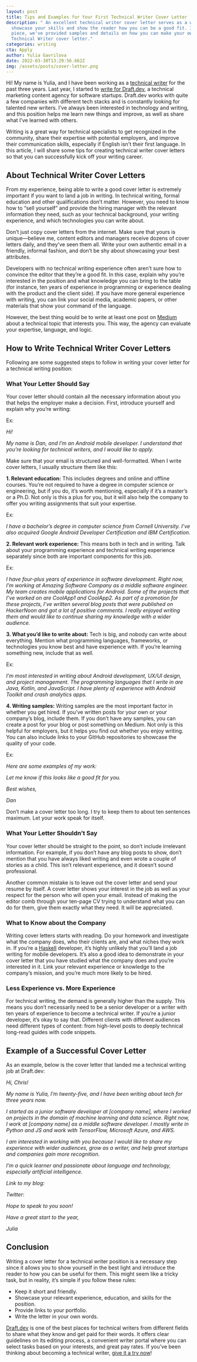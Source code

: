 ```yaml
---
layout: post
title: Tips and Examples for Your First Technical Writer Cover Letter
description: " An excellent technical writer cover letter serves as a way to
  showcase your skills and show the reader how you can be a good fit. In this
  piece, we've provided samples and details on how you can make your own
  Technical Writer cover letter."
categories: writing
cta: Apply
author: Yulia Gavrilova
date: 2022-03-30T13:29:56.662Z
img: /assets/posts/cover-letter.png
---
```

Hi! My name is Yulia, and I have been working as a [technical writer](https://draft.dev/learn/becoming-a-remote-technical-writer) for the past three years. Last year, I started to [write for Draft.dev](https://draft.dev/write), a technical marketing content agency for software startups. Draft.dev works with quite a few companies with different tech stacks and is constantly looking for talented new writers. I’ve always been interested in technology and writing, and this position helps me learn new things and improve, as well as share what I’ve learned with others. 

Writing is a great way for technical specialists to get recognized in the community, share their expertise with potential employers, and improve their communication skills, especially if English isn’t their first language. In this article, I will share some tips for creating technical writer cover letters so that you can successfully kick off your writing career. 

<!-- signup -->

## About Technical Writer Cover Letters

From my experience, being able to write a good cover letter is extremely important if you want to land a job in writing. In technical writing, formal education and other qualifications don’t matter. However, you need to know how to “sell yourself” and provide the hiring manager with the relevant information they need, such as your technical background, your writing experience, and which technologies you can write about. 

Don’t just copy cover letters from the internet. Make sure that yours is unique—believe me, content editors and managers receive dozens of cover letters daily, and they’ve seen them all. Write your own authentic email in a friendly, informal fashion, and don’t be shy about showcasing your best attributes. 

Developers with no technical writing experience often aren’t sure how to convince the editor that they’re a good fit. In this case, explain why you’re interested in the position and what knowledge you can bring to the table (for instance, ten years of experience in programming or experience dealing with the product and the client side). If you have more general experience with writing, you can link your social media, academic papers, or other materials that show your command of the language. 

However, the best thing would be to write at least one post on [Medium](https://medium.com/) about a technical topic that interests you. This way, the agency can evaluate your expertise, language, and logic.  

## How to Write Technical Writer Cover Letters

Following are some suggested steps to follow in writing your cover letter for a technical writing position:

### What Your Letter Should Say

Your cover letter should contain all the necessary information about you that helps the employer make a decision. First, introduce yourself and explain why you’re writing:

Ex:

*Hi!*

*My name is Dan, and I’m an Android mobile developer. I understand that you’re looking for technical writers, and I would like to apply.*

Make sure that your email is structured and well-formatted. When I write cover letters, I usually structure them like this: 

**1. Relevant education:** This includes degrees and online and offline courses. You’re not required to have a degree in computer science or engineering, but if you do, it’s worth mentioning, especially if it’s a master’s or a Ph.D. Not only is this a plus for you, but it will also help the company to offer you writing assignments that suit your expertise. 

Ex:

*I have a bachelor’s degree in computer science from Cornell University. I’ve also acquired Google Android Developer Certification and IBM Certification.*

**2. Relevant work experience:** This means both in tech and in writing. Talk about your programming experience and technical writing experience separately since both are important components for this job.

Ex:

*I have four-plus years of experience in software development. Right now, I’m working at Amazing Software Company as a middle software engineer. My team creates mobile applications for Android. Some of the projects that I’ve worked on are CoolApp1 and CoolApp2. As part of a promotion for these projects, I’ve written several blog posts that were published on HackerNoon and got a lot of positive comments. I really enjoyed writing them and would like to continue sharing my knowledge with a wider audience.*

**3. What you’d like to write about:** Tech is big, and nobody can write about everything. Mention what programming languages, frameworks, or technologies you know best and have experience with. If you’re learning something new, include that as well.

Ex:

*I’m most interested in writing about Android development, UX/UI design, and project management. The programming languages that I write in are Java, Kotlin, and JavaScript. I have plenty of experience with Android Toolkit and crash analytics apps.*

**4. Writing samples:** Writing samples are the most important factor in whether you get hired. If you’ve written posts for your own or your company’s blog, include them. If you don’t have any samples, you can create a post for your blog or post something on Medium. Not only is this helpful for employers, but it helps you find out whether you enjoy writing. You can also include links to your GitHub repositories to showcase the quality of your code.

Ex:

*Here are some examples of my work:*

*Let me know if this looks like a good fit for you.*

*Best wishes,*

*Dan*

Don’t make a cover letter too long. I try to keep them to about ten sentences maximum. Let your work speak for itself.

### What Your Letter Shouldn’t Say

Your cover letter should be straight to the point, so don’t include irrelevant information. For example, if you don’t have any blog posts to show, don’t mention that you have always liked writing and even wrote a couple of stories as a child. This isn’t relevant experience, and it doesn’t sound professional.

Another common mistake is to leave out the cover letter and send your resume by itself. A cover letter shows your interest in the job as well as your respect for the person who will open your email. Instead of making the editor comb through your ten-page CV trying to understand what you can do for them, give them exactly what they need. It will be appreciated.

### What to Know about the Company

Writing cover letters starts with reading. Do your homework and investigate what the company does, who their clients are, and what niches they work in. If you’re a [Haskell](https://www.haskell.org/) developer, it’s highly unlikely that you’ll land a job writing for mobile developers. It’s also a good idea to demonstrate in your cover letter that you have studied what the company does and you’re interested in it. Link your relevant experience or knowledge to the company’s mission, and you’re much more likely to be hired. 

### Less Experience vs. More Experience

For technical writing, the demand is generally higher than the supply. This means you don’t necessarily need to be a senior developer or a writer with ten years of experience to become a technical writer. If you’re a junior developer, it’s okay to say that. Different clients with different audiences need different types of content: from high-level posts to deeply technical long-read guides with code snippets. 

## Example of a Successful Cover Letter

As an example, below is the cover letter that landed me a technical writing job at Draft.dev:

*Hi, Chris!*

*My name is Yulia, I’m twenty-five, and I have been writing about tech for three years now.*

*I started as a junior software developer at \[company name], where I worked on projects in the domain of machine learning and data science. Right now, I work at \[company name] as a middle software developer. I mostly write in Python and JS and work with TensorFlow, Microsoft Azure, and AWS.*

*I am interested in working with you because I would like to share my experience with wider audiences, grow as a writer, and help great startups and companies gain more recognition.*

*I’m a quick learner and passionate about language and technology, especially artificial intelligence.*

*Link to my blog:*

*Twitter:*

*Hope to speak to you soon!*

*Have a great start to the year,*

*Julia*

## Conclusion

Writing a cover letter for a technical writer position is a necessary step since it allows you to show yourself in the best light and introduce the reader to how you can be useful for them. This might seem like a tricky task, but in reality, it’s simple if you follow these rules:

* Keep it short and friendly.
* Showcase your relevant experience, education, and skills for the position.
* Provide links to your portfolio. 
* Write the letter in your own words. 

[Draft.dev](https://draft.dev/) is one of the best places for technical writers from different fields to share what they know and get paid for their words. It offers clear guidelines on its editing process, a convenient writer portal where you can select tasks based on your interests, and great pay rates. If you’ve been thinking about becoming a technical writer, [give it a try now](https://draft.dev/write)!